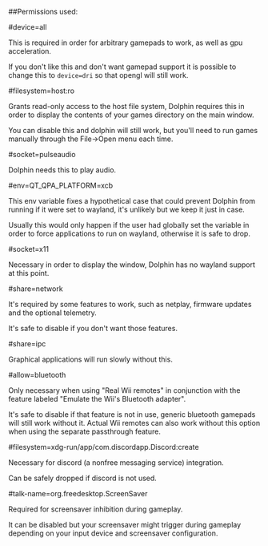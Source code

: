 ##Permissions used:

#device=all

This is required in order for arbitrary gamepads to work, as well as gpu acceleration.

If you don't like this and don't want gamepad support it is possible to change this to ```device=dri``` so that opengl will still work.

#filesystem=host:ro

Grants read-only access to the host file system, Dolphin requires this in order to display the contents of your games directory on the main window.

You can disable this and dolphin will still work, but you'll need to run games manually through the File->Open menu each time.

#socket=pulseaudio

Dolphin needs this to play audio.

#env=QT_QPA_PLATFORM=xcb

This env variable fixes a hypothetical case that could prevent Dolphin from running if it were set to wayland, it's unlikely but we keep it just in case.

Usually this would only happen if the user had globally set the variable in order to force applications to run on wayland, otherwise it is safe to drop.

#socket=x11

Necessary in order to display the window, Dolphin has no wayland support at this point.

#share=network

It's required by some features to work, such as netplay, firmware updates and the optional telemetry.

It's safe to disable if you don't want those features.

#share=ipc

Graphical applications will run slowly without this.

#allow=bluetooth

Only necessary when using "Real Wii remotes" in conjunction with the feature labeled "Emulate the Wii's Bluetooth adapter".

It's safe to disable if that feature is not in use, generic bluetooth gamepads will still work without it. Actual Wii remotes can also work without this option when using the separate passthrough feature.

#filesystem=xdg-run/app/com.discordapp.Discord:create

Necessary for discord (a nonfree messaging service) integration.

Can be safely dropped if discord is not used.

#talk-name=org.freedesktop.ScreenSaver

Required for screensaver inhibition during gameplay.

It can be disabled but your screensaver might trigger during gameplay depending on your input device and screensaver configuration.
